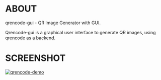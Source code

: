 ABOUT
=====
qrencode-gui - QR Image Generator with GUI.

Qrencode-gui is a graphical user interface to generate QR images, using qrencode as a backend.

SCREENSHOT
==========
<a href="http://www.dumpt.com/img/files/szj70q5adgxbjtb1eh1r.png" target="_blank"><img src="http://www.dumpt.com/img/files/szj70q5adgxbjtb1eh1r.png" title="qrencode-gui" alt="qrencode-demo" /></a>
